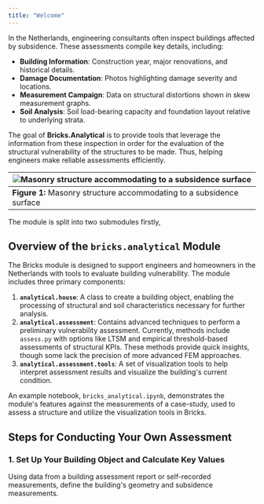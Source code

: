 ```yaml
---
title: "Welcome"
---
```


In the Netherlands, engineering consultants often inspect buildings affected by subsidence. These assessments compile key details, including:

- **Building Information**: Construction year, major renovations, and historical details.
- **Damage Documentation**: Photos highlighting damage severity and locations.
- **Measurement Campaign**: Data on structural distortions shown in skew measurement graphs.
- **Soil Analysis**: Soil load-bearing capacity and foundation layout relative to underlying strata.

The goal of **Bricks.Analytical** is to provide tools that leverage the information from these inspection in order for the evaluation of the structural vulnerability of the structures to be made. Thus, helping engineers make reliable assessments efficiently.

| ![Masonry structure accommodating to a subsidence surface](/buildingdamage.svg)|
|---------------------------------------------------------------------------------------------------------|
| **Figure 1:** Masonry structure accommodating to a subsidence surface |


The module is split into two submodules firstly, 

## Overview of the `bricks.analytical` Module

The Bricks module is designed to support engineers and homeowners in the Netherlands with tools to evaluate building vulnerability. The module includes three primary components:

1. **`analytical.house`**: A class to create a building object, enabling the processing of structural and soil characteristics necessary for further analysis.
2. **`analytical.assessment`**: Contains advanced techniques to perform a preliminary vulnerability assessment. Currently, methods include `assess.py` with options like LTSM and empirical threshold-based assessments of structural KPIs. These methods provide quick insights, though some lack the precision of more advanced FEM approaches.
3. **`analytical.assessment.tools`**: A set of visualization tools to help interpret assessment results and visualize the building's current condition.

An example notebook, `bricks_analytical.ipynb`, demonstrates the module's features against the measurements of a case-study, used to assess a structure and utilize the visualization tools in Bricks.

## Steps for Conducting Your Own Assessment

### 1. Set Up Your Building Object and Calculate Key Values

Using data from a building assessment report or self-recorded measurements, define the building's geometry and subsidence measurements.
